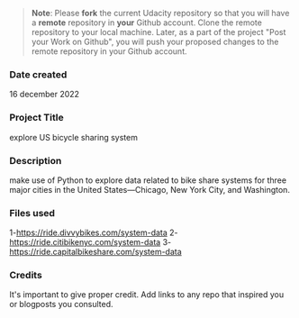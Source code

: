 >**Note**: Please **fork** the current Udacity repository so that you will have a **remote** repository in **your** Github account. Clone the remote repository to your local machine. Later, as a part of the project "Post your Work on Github", you will push your proposed changes to the remote repository in your Github account.

### Date created
16 december 2022

### Project Title
explore US bicycle sharing system

### Description
make use of Python to explore data related to bike share systems for three 
major cities in the United States—Chicago, New York City, and Washington. 

### Files used
1-https://ride.divvybikes.com/system-data
2- https://ride.citibikenyc.com/system-data
3- https://ride.capitalbikeshare.com/system-data

### Credits
It's important to give proper credit. Add links to any repo that inspired you or blogposts you consulted.

